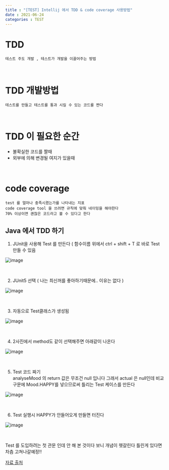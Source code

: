 ```yaml
---
title : "[TEST] Intellij 에서 TDD & code coverage 사용방법"
date : 2021-06-24
categories : TEST
---
```


# TDD 
    테스트 주도 개발 , 테스트가 개발을 이끌어주는 방법  
      
<br/>

# TDD 개발방법
    테스트를 만들고 테스트를 통과 시킬 수 있는 코드를 짠다  
      
<br/>

# TDD 이 필요한 순간
* 불확실한 코드를 짤때
* 외부에 의해 변경될 여지가 있을때  
  
<br/>

#  code coverage 
    test 를 얼마나 충족시켰는가를 나타내는 지표
    code coverage tool 을 쓰려면 규칙에 맞춰 네이밍을 해야한다
    70% 이상이면 괜찮은 코드라고 볼 수 있다고 한다
    
## Java 에서 TDD 하기

1. JUnit을 사용해 Test 를 만든다 ( 함수이름 위에서 ctrl + shift + T 로 바로 Test 만들 수 있음 

![image](https://user-images.githubusercontent.com/42766429/123211658-b34ece00-d4fe-11eb-89d8-cfe075ab0297.png)  

<br/>

2. JUnit5 선택 ( 나는 최신꺼를 좋아하기때문에.. 이유는 없다 )

![image](https://user-images.githubusercontent.com/42766429/123211765-d9746e00-d4fe-11eb-8458-54d2f55f0d4e.png)  

<br/>

3. 자동으로 Test클래스가 생성됨

![image](https://user-images.githubusercontent.com/42766429/123211851-fa3cc380-d4fe-11eb-8dd1-e3c82a5c5830.png)  

<br/>

4. 2사진에서 method도 같이 선택해주면 아래같이 나온다

![image](https://user-images.githubusercontent.com/42766429/123211907-0fb1ed80-d4ff-11eb-8304-4de3eeb893e4.png)  

<br/>

5. Test 코드 짜기 <br/> analyseMood 의 return 값은 무조건 null 입니다 그래서 actual 은 null인데 비교구문에 Mood.HAPPY를 넣으므로써 틀리는 Test 케이스를 만든다

![image](https://user-images.githubusercontent.com/42766429/123211984-25271780-d4ff-11eb-9526-d6cdaf739015.png)

<br/>

6. Test 실행시 HAPPY가 안들어오게 만들면 터진다

![image](https://user-images.githubusercontent.com/42766429/123212150-60294b00-d4ff-11eb-952b-727f21be1068.png)

<br/>

Test 를 도입하려는 첫 관문 인데 안 해 본 것이다 보니 개념이 헷갈린다
틀린게 있다면 차츰 고쳐나갈예정!!

[자료 출처](https://www.youtube.com/watch?v=QDFI19lj4OM)
